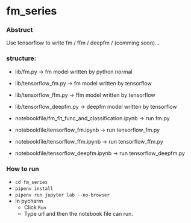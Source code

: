# fm_series

### Abstruct
Use tensorflow to write fm / ffm / deepfm / (comming soon)...

### structure:
- lib/fm.py -> fm model written by python normal
- lib/tensorflow_fm.py -> fm model written by tensorflow
- lib/tensorflow_ffm.py -> ffm model written by tensorflow
- lib/tensorflow_deepfm.py -> deepfm model written by tensorflow

- notebookfile/fm_fit_func_and_classification.ipynb -> run fm.py
- notebookfile/tensorflow_fm.ipynb -> run tensorflow_fm.py
- notebookfile/tensorflow_ffm.ipynb -> run tensorflow_ffm.py
- notebookfile/tensorflow_deepfm.ipynb -> run tensorflow_deepfm.py


### How to run

- `cd fm_series`
- `pipenv install`
- `pipenv run jupyter lab --no-browser`
- In pycharm 
    - Click `Run`
    - Type url and then the notebook file can run.


